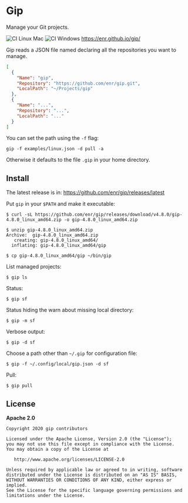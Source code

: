 # Gip

Manage your Git projects.

![CI Linux Mac](https://github.com/enr/gip/workflows/CI%20Linux%20Mac/badge.svg)
![CI Windows](https://github.com/enr/gip/workflows/CI%20Windows/badge.svg) https://enr.github.io/gip/

Gip reads a JSON file named declaring all the repositories you want to manage.

```json
[
  {
    "Name": "gip",
    "Repository": "https://github.com/enr/gip.git",
    "LocalPath": "~/Projects/gip"
  },
  {
    "Name": "...",
    "Repository": "...",
    "LocalPath": "..."
  }
]
```
You can set the path using the `-f` flag:

```
gip -f examples/linux.json -d pull -a
```

Otherwise it defaults to the file `.gip` in your home directory.

## Install

The latest release is in: https://github.com/enr/gip/releases/latest

Put `gip` in your `$PATH` and make it executable:

```
$ curl -sL https://github.com/enr/gip/releases/download/v4.8.0/gip-4.8.0_linux_amd64.zip -o gip-4.8.0_linux_amd64.zip

$ unzip gip-4.8.0_linux_amd64.zip
Archive:  gip-4.8.0_linux_amd64.zip
   creating: gip-4.8.0_linux_amd64/
  inflating: gip-4.8.0_linux_amd64/gip

$ cp gip-4.8.0_linux_amd64/gip ~/bin/gip
```

List managed projects:

```
$ gip ls
```

Status:

```
$ gip sf
```

Status hiding the warn about missing local directory:

```
$ gip -m sf
```

Verbose output:

```
$ gip -d sf
```

Choose a path other than `~/.gip` for configuration file:

```
$ gip -f ~/.config/local/gip.json -d sf
```

Pull:

```
$ gip pull
```


## License

**Apache 2.0**

```
Copyright 2020 gip contributors

Licensed under the Apache License, Version 2.0 (the "License");
you may not use this file except in compliance with the License.
You may obtain a copy of the License at

   http://www.apache.org/licenses/LICENSE-2.0

Unless required by applicable law or agreed to in writing, software
distributed under the License is distributed on an "AS IS" BASIS,
WITHOUT WARRANTIES OR CONDITIONS OF ANY KIND, either express or implied.
See the License for the specific language governing permissions and
limitations under the License.
```
